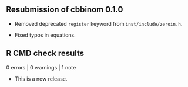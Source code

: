 ## Resubmission of cbbinom 0.1.0

* Removed deprecated `register` keyword from `inst/include/zeroin.h`.

* Fixed typos in equations.


## R CMD check results

0 errors | 0 warnings | 1 note

* This is a new release.
